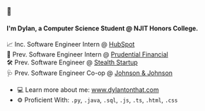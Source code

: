 ### 👋

#### I'm Dylan, a Computer Science Student @ NJIT Honors College.

📈 Inc. Software Engineer Intern @  [HubSpot](https://www.hubspot.com/)<br>
🏢 Prev. Software Engineer Intern @ [Prudential Financial](https://www.prudential.com/)<br>
🛠️ Prev. Software Engineer @ [Stealth Startup](https://en.wikipedia.org/wiki/Stealth_startup)<br>
🩺 Prev. Software Engineer Co-op @ [Johnson & Johnson](https://www.jnj.com/medtech)<br>

- 💻 Learn more about me: <a href="https://www.dylantonthat.com">www.dylantonthat.com</a>
- ⚙️ Proficient With: `.py`, `.java`, `.sql`, `.js`, `.ts`, `.html`, `.css` 
